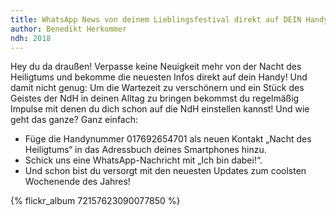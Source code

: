 ```yaml
---
title: WhatsApp News von deinem Lieblingsfestival direkt auf DEIN Handy
author: Benedikt Herkommer
ndh: 2018
---
```

Hey du da draußen! Verpasse keine Neuigkeit mehr von der Nacht des Heiligtums und bekomme die neuesten Infos direkt auf dein Handy!
Und damit nicht genug: Um die Wartezeit zu verschönern und ein Stück des Geistes der NdH in deinen Alltag zu bringen bekommst du regelmäßig Impulse mit denen du dich schon auf die NdH einstellen kannst!
Und wie geht das ganze? Ganz einfach: 


-	Füge die Handynummer 017692654701 als neuen Kontakt „Nacht des Heiligtums“ in das Adressbuch deines Smartphones hinzu.
-	Schick uns eine WhatsApp-Nachricht mit „Ich bin dabei!“. 
-	Und schon bist du versorgt mit den neuesten Updates zum coolsten Wochenende des Jahres!

{% flickr_album 72157623090077850 %}
